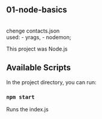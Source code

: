 
## 01-node-basics
  <br>  chenge contacts.json <br />
    used:
    - yrags,
    - nodemon;

This project was Node.js
## Available Scripts

In the project directory, you can run:

### `npm start`

Runs the index.js <br />
